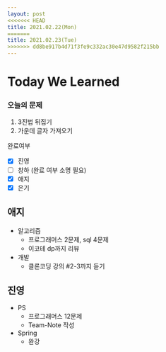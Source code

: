 ```yaml
---
layout: post
<<<<<<< HEAD
title: 2021.02.22(Mon)
=======
title: 2021.02.23(Tue)
>>>>>>> dd8be917b4d71f3fe9c332ac30e47d9582f215bb
---
```


# Today We Learned

###  오늘의 문제

1. 3진법 뒤집기
2. 가운데 글자 가져오기

완료여부  
- [x] 진영 
- [ ] 창하 (완료 여부 소명 필요)
- [x] 애지 
- [x] 은기

## 애지

- 알고리즘
  - 프로그래머스 2문제, sql 4문제
  - 이코테 dp까지 리뷰
- 개발
  - 클론코딩 강의 #2-3까지 듣기
## 진영

- PS
  - 프로그래머스 12문제
  - Team-Note 작성
- Spring
  - 완강

